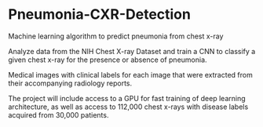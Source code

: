 # Pneumonia-CXR-Detection
Machine learning algorithm to predict pneumonia from chest x-ray

Analyze data from the NIH Chest X-ray Dataset and train a CNN to classify a given chest x-ray for the presence or absence of pneumonia. 

Medical images with clinical labels for each image that were extracted from their accompanying radiology reports.

The project will include access to a GPU for fast training of deep learning architecture, 
as well as access to 112,000 chest x-rays with disease labels acquired from 30,000 patients.
